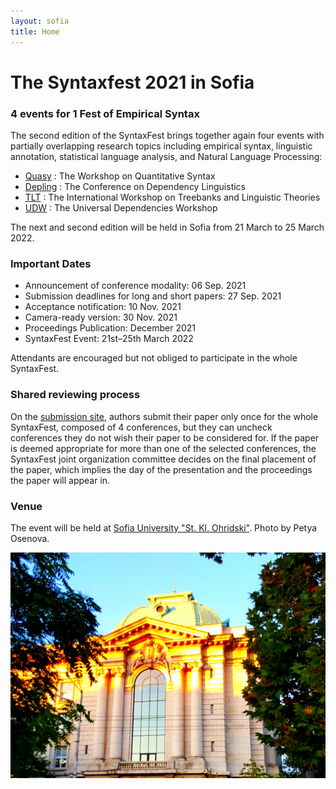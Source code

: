 ```yaml
---
layout: sofia
title: Home
---
```

# The Syntaxfest 2021 in Sofia

### 4 events for 1 Fest of Empirical Syntax

 The second edition of the SyntaxFest brings together again four events with partially overlapping research topics including empirical syntax, linguistic annotation, statistical language analysis, and Natural Language Processing:
* [Quasy](https://quasy-2021.webnode.cz/) : The Workshop on Quantitative Syntax
* [Depling](https://depling.org/depling2021/) : The Conference on Dependency Linguistics
* [TLT](https://tlt2021.phil.hhu.de/) : The International Workshop on Treebanks and Linguistic Theories 
* [UDW](https://universaldependencies.org/udw21/) : The Universal Dependencies Workshop


The next and second edition will be held in Sofia from 21 March to 25 March 2022.

### Important Dates

* Announcement of conference modality: 06 Sep. 2021
* Submission deadlines for long and short papers: 27 Sep. 2021 
* Acceptance notification: 10 Nov. 2021
* Camera-ready version: 30 Nov. 2021
* Proceedings Publication: December 2021
* SyntaxFest Event: 21st–25th March 2022

Attendants are encouraged but not obliged to participate in the whole SyntaxFest.

### Shared reviewing process

On the [submission site](
https://easychair.org/account/signin?l=VPFgF6PmIlLQNqOKTkIMtL#), authors submit their paper only once for the whole SyntaxFest, composed of 4 conferences, but they can uncheck conferences they do not wish their paper to be considered for. If the paper is deemed appropriate for more than one of the selected conferences, the SyntaxFest joint organization committee decides on the final placement of the paper, which implies the day of the presentation and the proceedings the paper will appear in.

### Venue

The event will be held at [Sofia University "St. Kl. Ohridski"](https://www.uni-sofia.bg/index.php/eng).
Photo by Petya Osenova.

![Sofia University. Photo by Petya Osenova](images/su-4.jpg)



